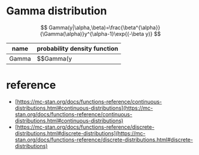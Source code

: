 # Gamma distribution

$$
Gamma(y|\alpha,\beta)=\frac{\beta^{\alpha}}{\Gamma(\alpha)}y^{\alpha-1}\exp{(-\beta y)}
$$

|name|probability density function|
|---|---|
|Gamma|$$Gamma(y|\alpha,\beta)=\frac{\beta^{\alpha}}{\Gamma(\alpha)}y^{\alpha-1}\exp{(-\beta y)}$$|

# reference

* [https://mc-stan.org/docs/functions-reference/continuous-distributions.html#continuous-distributions](https://mc-stan.org/docs/functions-reference/continuous-distributions.html#continuous-distributions)
* [https://mc-stan.org/docs/functions-reference/discrete-distributions.html#discrete-distributions](https://mc-stan.org/docs/functions-reference/discrete-distributions.html#discrete-distributions)
